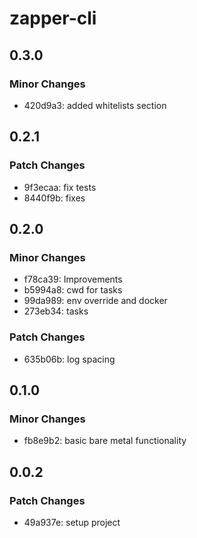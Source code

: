 # zapper-cli

## 0.3.0

### Minor Changes

- 420d9a3: added whitelists section

## 0.2.1

### Patch Changes

- 9f3ecaa: fix tests
- 8440f9b: fixes

## 0.2.0

### Minor Changes

- f78ca39: Improvements
- b5994a8: cwd for tasks
- 99da989: env override and docker
- 273eb34: tasks

### Patch Changes

- 635b06b: log spacing

## 0.1.0

### Minor Changes

- fb8e9b2: basic bare metal functionality

## 0.0.2

### Patch Changes

- 49a937e: setup project
